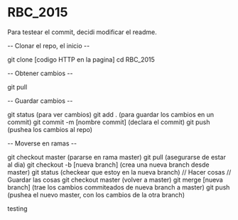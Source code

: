 # RBC_2015

Para testear el commit, decidi modificar el readme.

-- Clonar el repo, el inicio --

git clone [codigo HTTP en la pagina]
cd RBC_2015

-- Obtener cambios --

git pull

-- Guardar cambios --

git status (para ver cambios)
git add . (para guardar los cambios en un commit)
git commit -m [nombre commit] (declara el commit)
git push (pushea los cambios al repo)

-- Moverse en ramas --

git checkout master (pararse en rama master)
git pull (asegurarse de estar al dia)
git checkout -b [nueva branch] (crea una nueva branch desde master)
git status (checkear que estoy en la nueva branch)
// Hacer cosas
// Guardar las cosas
git checkout master (volver a master)
git merge [nueva branch] (trae los cambios commiteados de nueva branch a master)
git push (pushea el nuevo master, con los cambios de la otra branch)

testing